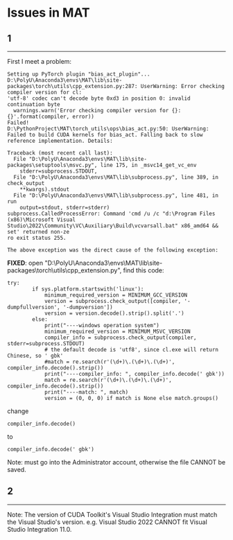 # Issues in MAT
## 1
***
First I meet a problem: 
```
Setting up PyTorch plugin "bias_act_plugin"... D:\PolyU\Anaconda3\envs\MAT\lib\site-packages\torch\utils\cpp_extension.py:287: UserWarning: Error checking compiler version for cl: 
'utf-8' codec can't decode byte 0xd3 in position 0: invalid continuation byte
  warnings.warn('Error checking compiler version for {}: {}'.format(compiler, error))
Failed!
D:\PythonProject\MAT\torch_utils\ops\bias_act.py:50: UserWarning: Failed to build CUDA kernels for bias_act. Falling back to slow reference implementation. Details:

Traceback (most recent call last):
  File "D:\PolyU\Anaconda3\envs\MAT\lib\site-packages\setuptools\msvc.py", line 175, in _msvc14_get_vc_env
    stderr=subprocess.STDOUT,
  File "D:\PolyU\Anaconda3\envs\MAT\lib\subprocess.py", line 389, in check_output
    **kwargs).stdout
  File "D:\PolyU\Anaconda3\envs\MAT\lib\subprocess.py", line 481, in run
    output=stdout, stderr=stderr)
subprocess.CalledProcessError: Command 'cmd /u /c "d:\Program Files (x86)\Microsoft Visual Studio\2022\Community\VC\Auxiliary\Build\vcvarsall.bat" x86_amd64 && set' returned non-ze
ro exit status 255.

The above exception was the direct cause of the following exception:
```
**FIXED**: open "D:\PolyU\Anaconda3\envs\MAT\lib\site-packages\torch\utils\cpp_extension.py", find this code:
```
try:
        if sys.platform.startswith('linux'):
            minimum_required_version = MINIMUM_GCC_VERSION
            version = subprocess.check_output([compiler, '-dumpfullversion', '-dumpversion'])
            version = version.decode().strip().split('.')
        else:
            print("----windows operation system")
            minimum_required_version = MINIMUM_MSVC_VERSION
            compiler_info = subprocess.check_output(compiler, stderr=subprocess.STDOUT)
            # the default decode is 'utf8', since cl.exe will return Chinese, so ' gbk'
            #match = re.search(r'(\d+)\.(\d+)\.(\d+)', compiler_info.decode().strip())
            print("----compiler_info: ", compiler_info.decode(' gbk'))
            match = re.search(r'(\d+)\.(\d+)\.(\d+)', compiler_info.decode().strip())
            print("----match: ", match)
            version = (0, 0, 0) if match is None else match.groups()
```
change
```
compiler_info.decode()
```
to
```
compiler_info.decode(' gbk')
```
Note: must go into the Administrator account, otherwise the file CANNOT be saved.


## 2
***
Note: The version of CUDA Toolkit's Visual Studio Integration must match the Visual Studio's version. e.g. Visual Studio 2022 CANNOT fit Visual Studio Integration 11.0.
